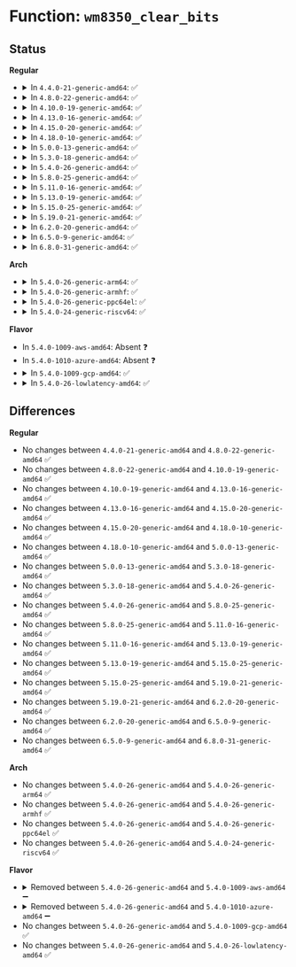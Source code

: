 # Function: <code>wm8350_clear_bits</code>

## Status
<b>Regular</b>
<ul>
<li>
<details>
<summary>In <code>4.4.0-21-generic-amd64</code>: ✅</summary>

```c
int wm8350_clear_bits(struct wm8350 * wm8350, u16 reg, u16 mask)
```

```json
{
  "name": "wm8350_clear_bits",
  "collision_type": "Unique Global",
  "inline_type": "No",
  "funcs": [
    {
      "addr": 18446744071584629072,
      "name": "wm8350_clear_bits",
      "external": true,
      "loc": "drivers/mfd/wm8350-core.c:67",
      "file": "drivers/mfd/wm8350-core.c",
      "inline": "seen, unknown",
      "caller_inline": [],
      "caller_func": [
        "drivers/mfd/wm8350-gpio.c:wm8350_gpio_config",
        "drivers/mfd/wm8350-gpio.c:wm8350_gpio_config",
        "drivers/mfd/wm8350-gpio.c:wm8350_gpio_config",
        "drivers/mfd/wm8350-gpio.c:wm8350_gpio_config",
        "drivers/mfd/wm8350-gpio.c:wm8350_gpio_config",
        "drivers/mfd/wm8350-gpio.c:wm8350_gpio_config",
        "drivers/mfd/wm8350-gpio.c:wm8350_gpio_config",
        "drivers/mfd/wm8350-gpio.c:wm8350_gpio_config",
        "drivers/mfd/wm8350-irq.c:wm8350_irq_init"
      ]
    }
  ],
  "symbols": [
    {
      "addr": 18446744071584629072,
      "name": "wm8350_clear_bits",
      "section": ".text",
      "bind": "STB_GLOBAL",
      "size": 28
    }
  ]
}
```
</details>
</li>
<li>
<details>
<summary>In <code>4.8.0-22-generic-amd64</code>: ✅</summary>

```c
int wm8350_clear_bits(struct wm8350 * wm8350, u16 reg, u16 mask)
```

```json
{
  "name": "wm8350_clear_bits",
  "collision_type": "Unique Global",
  "inline_type": "No",
  "funcs": [
    {
      "addr": 18446744071584981520,
      "name": "wm8350_clear_bits",
      "external": true,
      "loc": "drivers/mfd/wm8350-core.c:67",
      "file": "drivers/mfd/wm8350-core.c",
      "inline": "seen, unknown",
      "caller_inline": [],
      "caller_func": [
        "drivers/mfd/wm8350-gpio.c:wm8350_gpio_config",
        "drivers/mfd/wm8350-gpio.c:wm8350_gpio_config",
        "drivers/mfd/wm8350-gpio.c:wm8350_gpio_config",
        "drivers/mfd/wm8350-gpio.c:wm8350_gpio_config",
        "drivers/mfd/wm8350-gpio.c:wm8350_gpio_config",
        "drivers/mfd/wm8350-gpio.c:wm8350_gpio_config",
        "drivers/mfd/wm8350-gpio.c:wm8350_gpio_config",
        "drivers/mfd/wm8350-gpio.c:wm8350_gpio_config",
        "drivers/mfd/wm8350-irq.c:wm8350_irq_init"
      ]
    }
  ],
  "symbols": [
    {
      "addr": 18446744071584981520,
      "name": "wm8350_clear_bits",
      "section": ".text",
      "bind": "STB_GLOBAL",
      "size": 45
    }
  ]
}
```
</details>
</li>
<li>
<details>
<summary>In <code>4.10.0-19-generic-amd64</code>: ✅</summary>

```c
int wm8350_clear_bits(struct wm8350 * wm8350, u16 reg, u16 mask)
```

```json
{
  "name": "wm8350_clear_bits",
  "collision_type": "Unique Global",
  "inline_type": "No",
  "funcs": [
    {
      "addr": 18446744071585165056,
      "name": "wm8350_clear_bits",
      "external": true,
      "loc": "drivers/mfd/wm8350-core.c:67",
      "file": "drivers/mfd/wm8350-core.c",
      "inline": "seen, unknown",
      "caller_inline": [],
      "caller_func": [
        "drivers/mfd/wm8350-gpio.c:wm8350_gpio_config",
        "drivers/mfd/wm8350-gpio.c:wm8350_gpio_config",
        "drivers/mfd/wm8350-gpio.c:wm8350_gpio_config",
        "drivers/mfd/wm8350-gpio.c:wm8350_gpio_config",
        "drivers/mfd/wm8350-gpio.c:wm8350_gpio_config",
        "drivers/mfd/wm8350-gpio.c:wm8350_gpio_config",
        "drivers/mfd/wm8350-gpio.c:wm8350_gpio_config",
        "drivers/mfd/wm8350-gpio.c:wm8350_gpio_config",
        "drivers/mfd/wm8350-irq.c:wm8350_irq_init"
      ]
    }
  ],
  "symbols": [
    {
      "addr": 18446744071585165056,
      "name": "wm8350_clear_bits",
      "section": ".text",
      "bind": "STB_GLOBAL",
      "size": 45
    }
  ]
}
```
</details>
</li>
<li>
<details>
<summary>In <code>4.13.0-16-generic-amd64</code>: ✅</summary>

```c
int wm8350_clear_bits(struct wm8350 * wm8350, u16 reg, u16 mask)
```

```json
{
  "name": "wm8350_clear_bits",
  "collision_type": "Unique Global",
  "inline_type": "No",
  "funcs": [
    {
      "addr": 18446744071585246720,
      "name": "wm8350_clear_bits",
      "external": true,
      "loc": "drivers/mfd/wm8350-core.c:67",
      "file": "drivers/mfd/wm8350-core.c",
      "inline": "seen, unknown",
      "caller_inline": [],
      "caller_func": [
        "drivers/mfd/wm8350-gpio.c:wm8350_gpio_config",
        "drivers/mfd/wm8350-gpio.c:wm8350_gpio_config",
        "drivers/mfd/wm8350-gpio.c:wm8350_gpio_config",
        "drivers/mfd/wm8350-gpio.c:wm8350_gpio_config",
        "drivers/mfd/wm8350-gpio.c:wm8350_gpio_config",
        "drivers/mfd/wm8350-gpio.c:wm8350_gpio_config",
        "drivers/mfd/wm8350-gpio.c:wm8350_gpio_config",
        "drivers/mfd/wm8350-gpio.c:wm8350_gpio_config",
        "drivers/mfd/wm8350-irq.c:wm8350_irq_init"
      ]
    }
  ],
  "symbols": [
    {
      "addr": 18446744071585246720,
      "name": "wm8350_clear_bits",
      "section": ".text",
      "bind": "STB_GLOBAL",
      "size": 36
    }
  ]
}
```
</details>
</li>
<li>
<details>
<summary>In <code>4.15.0-20-generic-amd64</code>: ✅</summary>

```c
int wm8350_clear_bits(struct wm8350 * wm8350, u16 reg, u16 mask)
```

```json
{
  "name": "wm8350_clear_bits",
  "collision_type": "Unique Global",
  "inline_type": "No",
  "funcs": [
    {
      "addr": 18446744071585674464,
      "name": "wm8350_clear_bits",
      "external": true,
      "loc": "drivers/mfd/wm8350-core.c:67",
      "file": "drivers/mfd/wm8350-core.c",
      "inline": "seen, unknown",
      "caller_inline": [],
      "caller_func": [
        "drivers/mfd/wm8350-gpio.c:wm8350_gpio_config",
        "drivers/mfd/wm8350-gpio.c:wm8350_gpio_config",
        "drivers/mfd/wm8350-gpio.c:wm8350_gpio_config",
        "drivers/mfd/wm8350-gpio.c:wm8350_gpio_config",
        "drivers/mfd/wm8350-gpio.c:wm8350_gpio_config",
        "drivers/mfd/wm8350-gpio.c:wm8350_gpio_config",
        "drivers/mfd/wm8350-gpio.c:wm8350_gpio_config",
        "drivers/mfd/wm8350-gpio.c:wm8350_gpio_config",
        "drivers/mfd/wm8350-irq.c:wm8350_irq_init"
      ]
    }
  ],
  "symbols": [
    {
      "addr": 18446744071585674464,
      "name": "wm8350_clear_bits",
      "section": ".text",
      "bind": "STB_GLOBAL",
      "size": 36
    }
  ]
}
```
</details>
</li>
<li>
<details>
<summary>In <code>4.18.0-10-generic-amd64</code>: ✅</summary>

```c
int wm8350_clear_bits(struct wm8350 * wm8350, u16 reg, u16 mask)
```

```json
{
  "name": "wm8350_clear_bits",
  "collision_type": "Unique Global",
  "inline_type": "No",
  "funcs": [
    {
      "addr": 18446744071585920368,
      "name": "wm8350_clear_bits",
      "external": true,
      "loc": "drivers/mfd/wm8350-core.c:67",
      "file": "drivers/mfd/wm8350-core.c",
      "inline": "seen, unknown",
      "caller_inline": [],
      "caller_func": [
        "drivers/mfd/wm8350-gpio.c:wm8350_gpio_config",
        "drivers/mfd/wm8350-gpio.c:wm8350_gpio_config",
        "drivers/mfd/wm8350-gpio.c:wm8350_gpio_config",
        "drivers/mfd/wm8350-gpio.c:wm8350_gpio_config",
        "drivers/mfd/wm8350-gpio.c:wm8350_gpio_config",
        "drivers/mfd/wm8350-gpio.c:wm8350_gpio_config",
        "drivers/mfd/wm8350-gpio.c:wm8350_gpio_config",
        "drivers/mfd/wm8350-gpio.c:wm8350_gpio_config",
        "drivers/mfd/wm8350-irq.c:wm8350_irq_init"
      ]
    }
  ],
  "symbols": [
    {
      "addr": 18446744071585920368,
      "name": "wm8350_clear_bits",
      "section": ".text",
      "bind": "STB_GLOBAL",
      "size": 36
    }
  ]
}
```
</details>
</li>
<li>
<details>
<summary>In <code>5.0.0-13-generic-amd64</code>: ✅</summary>

```c
int wm8350_clear_bits(struct wm8350 * wm8350, u16 reg, u16 mask)
```

```json
{
  "name": "wm8350_clear_bits",
  "collision_type": "Unique Global",
  "inline_type": "No",
  "funcs": [
    {
      "addr": 18446744071586056512,
      "name": "wm8350_clear_bits",
      "external": true,
      "loc": "drivers/mfd/wm8350-core.c:67",
      "file": "drivers/mfd/wm8350-core.c",
      "inline": "seen, unknown",
      "caller_inline": [],
      "caller_func": [
        "drivers/mfd/wm8350-gpio.c:wm8350_gpio_config",
        "drivers/mfd/wm8350-gpio.c:wm8350_gpio_config",
        "drivers/mfd/wm8350-gpio.c:wm8350_gpio_config",
        "drivers/mfd/wm8350-gpio.c:wm8350_gpio_config",
        "drivers/mfd/wm8350-gpio.c:wm8350_gpio_config",
        "drivers/mfd/wm8350-gpio.c:wm8350_gpio_config",
        "drivers/mfd/wm8350-gpio.c:wm8350_gpio_config",
        "drivers/mfd/wm8350-gpio.c:wm8350_gpio_config",
        "drivers/mfd/wm8350-irq.c:wm8350_irq_init"
      ]
    }
  ],
  "symbols": [
    {
      "addr": 18446744071586056512,
      "name": "wm8350_clear_bits",
      "section": ".text",
      "bind": "STB_GLOBAL",
      "size": 36
    }
  ]
}
```
</details>
</li>
<li>
<details>
<summary>In <code>5.3.0-18-generic-amd64</code>: ✅</summary>

```c
int wm8350_clear_bits(struct wm8350 * wm8350, u16 reg, u16 mask)
```

```json
{
  "name": "wm8350_clear_bits",
  "collision_type": "Unique Global",
  "inline_type": "No",
  "funcs": [
    {
      "addr": 18446744071586291856,
      "name": "wm8350_clear_bits",
      "external": true,
      "loc": "drivers/mfd/wm8350-core.c:63",
      "file": "drivers/mfd/wm8350-core.c",
      "inline": "seen, unknown",
      "caller_inline": [],
      "caller_func": [
        "drivers/mfd/wm8350-gpio.c:wm8350_gpio_config",
        "drivers/mfd/wm8350-gpio.c:wm8350_gpio_config",
        "drivers/mfd/wm8350-gpio.c:wm8350_gpio_config",
        "drivers/mfd/wm8350-gpio.c:wm8350_gpio_config",
        "drivers/mfd/wm8350-gpio.c:wm8350_gpio_config",
        "drivers/mfd/wm8350-gpio.c:wm8350_gpio_config",
        "drivers/mfd/wm8350-gpio.c:wm8350_gpio_config",
        "drivers/mfd/wm8350-gpio.c:wm8350_gpio_config",
        "drivers/mfd/wm8350-irq.c:wm8350_irq_init"
      ]
    }
  ],
  "symbols": [
    {
      "addr": 18446744071586291856,
      "name": "wm8350_clear_bits",
      "section": ".text",
      "bind": "STB_GLOBAL",
      "size": 36
    }
  ]
}
```
</details>
</li>
<li>
<details>
<summary>In <code>5.4.0-26-generic-amd64</code>: ✅</summary>

```c
int wm8350_clear_bits(struct wm8350 * wm8350, u16 reg, u16 mask)
```

```json
{
  "name": "wm8350_clear_bits",
  "collision_type": "Unique Global",
  "inline_type": "No",
  "funcs": [
    {
      "addr": 18446744071586440064,
      "name": "wm8350_clear_bits",
      "external": true,
      "loc": "drivers/mfd/wm8350-core.c:63",
      "file": "drivers/mfd/wm8350-core.c",
      "inline": "seen, unknown",
      "caller_inline": [],
      "caller_func": [
        "drivers/mfd/wm8350-gpio.c:wm8350_gpio_config",
        "drivers/mfd/wm8350-gpio.c:wm8350_gpio_config",
        "drivers/mfd/wm8350-gpio.c:wm8350_gpio_config",
        "drivers/mfd/wm8350-gpio.c:wm8350_gpio_config",
        "drivers/mfd/wm8350-gpio.c:wm8350_gpio_config",
        "drivers/mfd/wm8350-gpio.c:wm8350_gpio_config",
        "drivers/mfd/wm8350-gpio.c:wm8350_gpio_config",
        "drivers/mfd/wm8350-gpio.c:wm8350_gpio_config",
        "drivers/mfd/wm8350-irq.c:wm8350_irq_init"
      ]
    }
  ],
  "symbols": [
    {
      "addr": 18446744071586440064,
      "name": "wm8350_clear_bits",
      "section": ".text",
      "bind": "STB_GLOBAL",
      "size": 36
    }
  ]
}
```
</details>
</li>
<li>
<details>
<summary>In <code>5.8.0-25-generic-amd64</code>: ✅</summary>

```c
int wm8350_clear_bits(struct wm8350 * wm8350, u16 reg, u16 mask)
```

```json
{
  "name": "wm8350_clear_bits",
  "collision_type": "Unique Global",
  "inline_type": "No",
  "funcs": [
    {
      "addr": 18446744071587216656,
      "name": "wm8350_clear_bits",
      "external": true,
      "loc": "drivers/mfd/wm8350-core.c:63",
      "file": "drivers/mfd/wm8350-core.c",
      "inline": "seen, unknown",
      "caller_inline": [],
      "caller_func": [
        "drivers/mfd/wm8350-gpio.c:wm8350_gpio_config",
        "drivers/mfd/wm8350-gpio.c:wm8350_gpio_config",
        "drivers/mfd/wm8350-gpio.c:wm8350_gpio_config",
        "drivers/mfd/wm8350-gpio.c:wm8350_gpio_config",
        "drivers/mfd/wm8350-gpio.c:wm8350_gpio_config",
        "drivers/mfd/wm8350-gpio.c:wm8350_gpio_config",
        "drivers/mfd/wm8350-gpio.c:wm8350_gpio_config",
        "drivers/mfd/wm8350-gpio.c:wm8350_gpio_config",
        "drivers/mfd/wm8350-irq.c:wm8350_irq_init"
      ]
    }
  ],
  "symbols": [
    {
      "addr": 18446744071587216656,
      "name": "wm8350_clear_bits",
      "section": ".text",
      "bind": "STB_GLOBAL",
      "size": 36
    }
  ]
}
```
</details>
</li>
<li>
<details>
<summary>In <code>5.11.0-16-generic-amd64</code>: ✅</summary>

```c
int wm8350_clear_bits(struct wm8350 * wm8350, u16 reg, u16 mask)
```

```json
{
  "name": "wm8350_clear_bits",
  "collision_type": "Unique Global",
  "inline_type": "No",
  "funcs": [
    {
      "addr": 18446744071587290528,
      "name": "wm8350_clear_bits",
      "external": true,
      "loc": "drivers/mfd/wm8350-core.c:63",
      "file": "drivers/mfd/wm8350-core.c",
      "inline": "seen, unknown",
      "caller_inline": [],
      "caller_func": [
        "drivers/mfd/wm8350-gpio.c:wm8350_gpio_config",
        "drivers/mfd/wm8350-gpio.c:wm8350_gpio_config",
        "drivers/mfd/wm8350-gpio.c:wm8350_gpio_config",
        "drivers/mfd/wm8350-gpio.c:wm8350_gpio_config",
        "drivers/mfd/wm8350-gpio.c:wm8350_gpio_config",
        "drivers/mfd/wm8350-gpio.c:wm8350_gpio_config",
        "drivers/mfd/wm8350-gpio.c:wm8350_gpio_config",
        "drivers/mfd/wm8350-gpio.c:wm8350_gpio_config",
        "drivers/mfd/wm8350-irq.c:wm8350_irq_init"
      ]
    }
  ],
  "symbols": [
    {
      "addr": 18446744071587290528,
      "name": "wm8350_clear_bits",
      "section": ".text",
      "bind": "STB_GLOBAL",
      "size": 36
    }
  ]
}
```
</details>
</li>
<li>
<details>
<summary>In <code>5.13.0-19-generic-amd64</code>: ✅</summary>

```c
int wm8350_clear_bits(struct wm8350 * wm8350, u16 reg, u16 mask)
```

```json
{
  "name": "wm8350_clear_bits",
  "collision_type": "Unique Global",
  "inline_type": "No",
  "funcs": [
    {
      "addr": 18446744071587177856,
      "name": "wm8350_clear_bits",
      "external": true,
      "loc": "drivers/mfd/wm8350-core.c:63",
      "file": "drivers/mfd/wm8350-core.c",
      "inline": "seen, unknown",
      "caller_inline": [],
      "caller_func": [
        "drivers/mfd/wm8350-gpio.c:wm8350_gpio_config",
        "drivers/mfd/wm8350-gpio.c:wm8350_gpio_config",
        "drivers/mfd/wm8350-gpio.c:wm8350_gpio_config",
        "drivers/mfd/wm8350-gpio.c:wm8350_gpio_config",
        "drivers/mfd/wm8350-gpio.c:wm8350_gpio_config",
        "drivers/mfd/wm8350-gpio.c:wm8350_gpio_config",
        "drivers/mfd/wm8350-gpio.c:wm8350_gpio_config",
        "drivers/mfd/wm8350-gpio.c:wm8350_gpio_config",
        "drivers/mfd/wm8350-irq.c:wm8350_irq_init"
      ]
    }
  ],
  "symbols": [
    {
      "addr": 18446744071587177856,
      "name": "wm8350_clear_bits",
      "section": ".text",
      "bind": "STB_GLOBAL",
      "size": 36
    }
  ]
}
```
</details>
</li>
<li>
<details>
<summary>In <code>5.15.0-25-generic-amd64</code>: ✅</summary>

```c
int wm8350_clear_bits(struct wm8350 * wm8350, u16 reg, u16 mask)
```

```json
{
  "name": "wm8350_clear_bits",
  "collision_type": "Unique Global",
  "inline_type": "No",
  "funcs": [
    {
      "addr": 18446744071587738064,
      "name": "wm8350_clear_bits",
      "external": true,
      "loc": "drivers/mfd/wm8350-core.c:63",
      "file": "drivers/mfd/wm8350-core.c",
      "inline": "seen, unknown",
      "caller_inline": [],
      "caller_func": [
        "drivers/mfd/wm8350-gpio.c:wm8350_gpio_config",
        "drivers/mfd/wm8350-gpio.c:wm8350_gpio_config",
        "drivers/mfd/wm8350-gpio.c:wm8350_gpio_config",
        "drivers/mfd/wm8350-gpio.c:wm8350_gpio_config",
        "drivers/mfd/wm8350-gpio.c:wm8350_gpio_config",
        "drivers/mfd/wm8350-gpio.c:wm8350_gpio_config",
        "drivers/mfd/wm8350-gpio.c:wm8350_gpio_config",
        "drivers/mfd/wm8350-gpio.c:wm8350_gpio_config",
        "drivers/mfd/wm8350-gpio.c:wm8350_gpio_config",
        "drivers/mfd/wm8350-gpio.c:wm8350_gpio_config",
        "drivers/mfd/wm8350-gpio.c:wm8350_gpio_config",
        "drivers/mfd/wm8350-irq.c:wm8350_irq_init"
      ]
    }
  ],
  "symbols": [
    {
      "addr": 18446744071587738064,
      "name": "wm8350_clear_bits",
      "section": ".text",
      "bind": "STB_GLOBAL",
      "size": 36
    }
  ]
}
```
</details>
</li>
<li>
<details>
<summary>In <code>5.19.0-21-generic-amd64</code>: ✅</summary>

```c
int wm8350_clear_bits(struct wm8350 * wm8350, u16 reg, u16 mask)
```

```json
{
  "name": "wm8350_clear_bits",
  "collision_type": "Unique Global",
  "inline_type": "No",
  "funcs": [
    {
      "addr": 18446744071589083696,
      "name": "wm8350_clear_bits",
      "external": true,
      "loc": "drivers/mfd/wm8350-core.c:63",
      "file": "drivers/mfd/wm8350-core.c",
      "inline": "seen, unknown",
      "caller_inline": [],
      "caller_func": [
        "drivers/mfd/wm8350-gpio.c:wm8350_gpio_config",
        "drivers/mfd/wm8350-gpio.c:wm8350_gpio_config",
        "drivers/mfd/wm8350-gpio.c:wm8350_gpio_config",
        "drivers/mfd/wm8350-gpio.c:wm8350_gpio_config",
        "drivers/mfd/wm8350-gpio.c:wm8350_gpio_config",
        "drivers/mfd/wm8350-gpio.c:wm8350_gpio_config",
        "drivers/mfd/wm8350-gpio.c:wm8350_gpio_config",
        "drivers/mfd/wm8350-gpio.c:wm8350_gpio_config",
        "drivers/mfd/wm8350-gpio.c:wm8350_gpio_config",
        "drivers/mfd/wm8350-gpio.c:wm8350_gpio_config",
        "drivers/mfd/wm8350-gpio.c:wm8350_gpio_config",
        "drivers/mfd/wm8350-irq.c:wm8350_irq_init"
      ]
    }
  ],
  "symbols": [
    {
      "addr": 18446744071589083696,
      "name": "wm8350_clear_bits",
      "section": ".text",
      "bind": "STB_GLOBAL",
      "size": 54
    }
  ]
}
```
</details>
</li>
<li>
<details>
<summary>In <code>6.2.0-20-generic-amd64</code>: ✅</summary>

```c
int wm8350_clear_bits(struct wm8350 * wm8350, u16 reg, u16 mask)
```

```json
{
  "name": "wm8350_clear_bits",
  "collision_type": "Unique Global",
  "inline_type": "No",
  "funcs": [
    {
      "addr": 18446744071590617056,
      "name": "wm8350_clear_bits",
      "external": true,
      "loc": "drivers/mfd/wm8350-core.c:63",
      "file": "drivers/mfd/wm8350-core.c",
      "inline": "seen, unknown",
      "caller_inline": [],
      "caller_func": [
        "drivers/mfd/wm8350-gpio.c:wm8350_gpio_config",
        "drivers/mfd/wm8350-gpio.c:wm8350_gpio_config",
        "drivers/mfd/wm8350-gpio.c:wm8350_gpio_config",
        "drivers/mfd/wm8350-gpio.c:wm8350_gpio_config",
        "drivers/mfd/wm8350-gpio.c:wm8350_gpio_config",
        "drivers/mfd/wm8350-gpio.c:wm8350_gpio_config",
        "drivers/mfd/wm8350-gpio.c:wm8350_gpio_config",
        "drivers/mfd/wm8350-gpio.c:wm8350_gpio_config",
        "drivers/mfd/wm8350-gpio.c:wm8350_gpio_config",
        "drivers/mfd/wm8350-gpio.c:wm8350_gpio_config",
        "drivers/mfd/wm8350-gpio.c:wm8350_gpio_config",
        "drivers/mfd/wm8350-irq.c:wm8350_irq_init"
      ]
    }
  ],
  "symbols": [
    {
      "addr": 18446744071590617056,
      "name": "wm8350_clear_bits",
      "section": ".text",
      "bind": "STB_GLOBAL",
      "size": 54
    }
  ]
}
```
</details>
</li>
<li>
<details>
<summary>In <code>6.5.0-9-generic-amd64</code>: ✅</summary>

```c
int wm8350_clear_bits(struct wm8350 * wm8350, u16 reg, u16 mask)
```

```json
{
  "name": "wm8350_clear_bits",
  "collision_type": "Unique Global",
  "inline_type": "No",
  "funcs": [
    {
      "addr": 18446744071590958144,
      "name": "wm8350_clear_bits",
      "external": true,
      "loc": "drivers/mfd/wm8350-core.c:63",
      "file": "drivers/mfd/wm8350-core.c",
      "inline": "seen, unknown",
      "caller_inline": [],
      "caller_func": [
        "drivers/mfd/wm8350-gpio.c:wm8350_gpio_config",
        "drivers/mfd/wm8350-gpio.c:wm8350_gpio_config",
        "drivers/mfd/wm8350-gpio.c:wm8350_gpio_config",
        "drivers/mfd/wm8350-gpio.c:wm8350_gpio_config",
        "drivers/mfd/wm8350-gpio.c:wm8350_gpio_config",
        "drivers/mfd/wm8350-gpio.c:wm8350_gpio_config",
        "drivers/mfd/wm8350-gpio.c:wm8350_gpio_config",
        "drivers/mfd/wm8350-gpio.c:wm8350_gpio_config",
        "drivers/mfd/wm8350-gpio.c:wm8350_gpio_config",
        "drivers/mfd/wm8350-gpio.c:wm8350_gpio_config",
        "drivers/mfd/wm8350-gpio.c:wm8350_gpio_config",
        "drivers/mfd/wm8350-irq.c:wm8350_irq_init"
      ]
    }
  ],
  "symbols": [
    {
      "addr": 18446744071590958144,
      "name": "wm8350_clear_bits",
      "section": ".text",
      "bind": "STB_GLOBAL",
      "size": 54
    }
  ]
}
```
</details>
</li>
<li>
<details>
<summary>In <code>6.8.0-31-generic-amd64</code>: ✅</summary>

```c
int wm8350_clear_bits(struct wm8350 * wm8350, u16 reg, u16 mask)
```

```json
{
  "name": "wm8350_clear_bits",
  "collision_type": "Unique Global",
  "inline_type": "No",
  "funcs": [
    {
      "addr": 18446744071591301984,
      "name": "wm8350_clear_bits",
      "external": true,
      "loc": "drivers/mfd/wm8350-core.c:63",
      "file": "drivers/mfd/wm8350-core.c",
      "inline": "seen, unknown",
      "caller_inline": [],
      "caller_func": [
        "drivers/mfd/wm8350-gpio.c:wm8350_gpio_config",
        "drivers/mfd/wm8350-gpio.c:wm8350_gpio_config",
        "drivers/mfd/wm8350-gpio.c:wm8350_gpio_config",
        "drivers/mfd/wm8350-gpio.c:wm8350_gpio_config",
        "drivers/mfd/wm8350-gpio.c:wm8350_gpio_config",
        "drivers/mfd/wm8350-gpio.c:wm8350_gpio_config",
        "drivers/mfd/wm8350-gpio.c:wm8350_gpio_config",
        "drivers/mfd/wm8350-gpio.c:wm8350_gpio_config",
        "drivers/mfd/wm8350-gpio.c:wm8350_gpio_config",
        "drivers/mfd/wm8350-gpio.c:wm8350_gpio_config",
        "drivers/mfd/wm8350-gpio.c:wm8350_gpio_config",
        "drivers/mfd/wm8350-irq.c:wm8350_irq_init"
      ]
    }
  ],
  "symbols": [
    {
      "addr": 18446744071591301984,
      "name": "wm8350_clear_bits",
      "section": ".text",
      "bind": "STB_GLOBAL",
      "size": 54
    }
  ]
}
```
</details>
</li>
</ul>
<b>Arch</b>
<ul>
<li>
<details>
<summary>In <code>5.4.0-26-generic-arm64</code>: ✅</summary>

```c
int wm8350_clear_bits(struct wm8350 * wm8350, u16 reg, u16 mask)
```

```json
{
  "name": "wm8350_clear_bits",
  "collision_type": "Unique Global",
  "inline_type": "No",
  "funcs": [
    {
      "addr": 18446603336499304008,
      "name": "wm8350_clear_bits",
      "external": true,
      "loc": "drivers/mfd/wm8350-core.c:63",
      "file": "drivers/mfd/wm8350-core.c",
      "inline": "seen, unknown",
      "caller_inline": [],
      "caller_func": [
        "drivers/mfd/wm8350-gpio.c:wm8350_gpio_config",
        "drivers/mfd/wm8350-gpio.c:wm8350_gpio_config",
        "drivers/mfd/wm8350-gpio.c:wm8350_gpio_config",
        "drivers/mfd/wm8350-gpio.c:wm8350_gpio_config",
        "drivers/mfd/wm8350-gpio.c:wm8350_gpio_config",
        "drivers/mfd/wm8350-gpio.c:wm8350_gpio_config",
        "drivers/mfd/wm8350-gpio.c:wm8350_gpio_config",
        "drivers/mfd/wm8350-gpio.c:wm8350_gpio_config",
        "drivers/mfd/wm8350-irq.c:wm8350_irq_init"
      ]
    }
  ],
  "symbols": [
    {
      "addr": 18446603336499304008,
      "name": "wm8350_clear_bits",
      "section": ".text",
      "bind": "STB_GLOBAL",
      "size": 84
    }
  ]
}
```
</details>
</li>
<li>
<details>
<summary>In <code>5.4.0-26-generic-armhf</code>: ✅</summary>

```c
int wm8350_clear_bits(struct wm8350 * wm8350, u16 reg, u16 mask)
```

```json
{
  "name": "wm8350_clear_bits",
  "collision_type": "Unique Global",
  "inline_type": "No",
  "funcs": [
    {
      "addr": 3231848864,
      "name": "wm8350_clear_bits",
      "external": true,
      "loc": "drivers/mfd/wm8350-core.c:63",
      "file": "drivers/mfd/wm8350-core.c",
      "inline": "seen, unknown",
      "caller_inline": [],
      "caller_func": [
        "drivers/mfd/wm8350-gpio.c:wm8350_gpio_config",
        "drivers/mfd/wm8350-gpio.c:wm8350_gpio_config",
        "drivers/mfd/wm8350-gpio.c:wm8350_gpio_config",
        "drivers/mfd/wm8350-gpio.c:wm8350_gpio_config",
        "drivers/mfd/wm8350-gpio.c:wm8350_gpio_config",
        "drivers/mfd/wm8350-gpio.c:wm8350_gpio_config",
        "drivers/mfd/wm8350-gpio.c:wm8350_gpio_config",
        "drivers/mfd/wm8350-gpio.c:wm8350_gpio_config",
        "drivers/mfd/wm8350-irq.c:wm8350_irq_init"
      ]
    }
  ],
  "symbols": [
    {
      "addr": 3231848864,
      "name": "wm8350_clear_bits",
      "section": ".text",
      "bind": "STB_GLOBAL",
      "size": 56
    }
  ]
}
```
</details>
</li>
<li>
<details>
<summary>In <code>5.4.0-26-generic-ppc64el</code>: ✅</summary>

```c
int wm8350_clear_bits(struct wm8350 * wm8350, u16 reg, u16 mask)
```

```json
{
  "name": "wm8350_clear_bits",
  "collision_type": "Unique Global",
  "inline_type": "No",
  "funcs": [
    {
      "addr": 13835058055292520240,
      "name": "wm8350_clear_bits",
      "external": true,
      "loc": "drivers/mfd/wm8350-core.c:63",
      "file": "drivers/mfd/wm8350-core.c",
      "inline": "seen, unknown",
      "caller_inline": [],
      "caller_func": [
        "drivers/mfd/wm8350-gpio.c:wm8350_gpio_config",
        "drivers/mfd/wm8350-gpio.c:wm8350_gpio_config",
        "drivers/mfd/wm8350-gpio.c:wm8350_gpio_config",
        "drivers/mfd/wm8350-gpio.c:wm8350_gpio_config",
        "drivers/mfd/wm8350-gpio.c:wm8350_gpio_config",
        "drivers/mfd/wm8350-gpio.c:wm8350_gpio_config",
        "drivers/mfd/wm8350-gpio.c:wm8350_gpio_config",
        "drivers/mfd/wm8350-gpio.c:wm8350_gpio_config",
        "drivers/mfd/wm8350-irq.c:wm8350_irq_init"
      ]
    }
  ],
  "symbols": [
    {
      "addr": 13835058055292520240,
      "name": "wm8350_clear_bits",
      "section": ".text",
      "bind": "STB_GLOBAL",
      "size": 72
    }
  ]
}
```
</details>
</li>
<li>
<details>
<summary>In <code>5.4.0-24-generic-riscv64</code>: ✅</summary>

```c
int wm8350_clear_bits(struct wm8350 * wm8350, u16 reg, u16 mask)
```

```json
{
  "name": "wm8350_clear_bits",
  "collision_type": "Unique Global",
  "inline_type": "No",
  "funcs": [
    {
      "addr": 18446743936276554348,
      "name": "wm8350_clear_bits",
      "external": true,
      "loc": "drivers/mfd/wm8350-core.c:63",
      "file": "drivers/mfd/wm8350-core.c",
      "inline": "seen, unknown",
      "caller_inline": [],
      "caller_func": [
        "drivers/mfd/wm8350-gpio.c:wm8350_gpio_config",
        "drivers/mfd/wm8350-gpio.c:wm8350_gpio_config",
        "drivers/mfd/wm8350-gpio.c:wm8350_gpio_config",
        "drivers/mfd/wm8350-gpio.c:wm8350_gpio_config",
        "drivers/mfd/wm8350-gpio.c:wm8350_gpio_config",
        "drivers/mfd/wm8350-gpio.c:wm8350_gpio_config",
        "drivers/mfd/wm8350-gpio.c:wm8350_gpio_config",
        "drivers/mfd/wm8350-gpio.c:wm8350_gpio_config",
        "drivers/mfd/wm8350-irq.c:wm8350_irq_init"
      ]
    }
  ],
  "symbols": [
    {
      "addr": 18446743936276554348,
      "name": "wm8350_clear_bits",
      "section": ".text",
      "bind": "STB_GLOBAL",
      "size": 68
    }
  ]
}
```
</details>
</li>
</ul>
<b>Flavor</b>
<ul>
<li>
In <code>5.4.0-1009-aws-amd64</code>: Absent ❓
</li>
<li>
In <code>5.4.0-1010-azure-amd64</code>: Absent ❓
</li>
<li>
<details>
<summary>In <code>5.4.0-1009-gcp-amd64</code>: ✅</summary>

```c
int wm8350_clear_bits(struct wm8350 * wm8350, u16 reg, u16 mask)
```

```json
{
  "name": "wm8350_clear_bits",
  "collision_type": "Unique Global",
  "inline_type": "No",
  "funcs": [
    {
      "addr": 18446744071586388032,
      "name": "wm8350_clear_bits",
      "external": true,
      "loc": "drivers/mfd/wm8350-core.c:63",
      "file": "drivers/mfd/wm8350-core.c",
      "inline": "seen, unknown",
      "caller_inline": [],
      "caller_func": [
        "drivers/mfd/wm8350-gpio.c:wm8350_gpio_config",
        "drivers/mfd/wm8350-gpio.c:wm8350_gpio_config",
        "drivers/mfd/wm8350-gpio.c:wm8350_gpio_config",
        "drivers/mfd/wm8350-gpio.c:wm8350_gpio_config",
        "drivers/mfd/wm8350-gpio.c:wm8350_gpio_config",
        "drivers/mfd/wm8350-gpio.c:wm8350_gpio_config",
        "drivers/mfd/wm8350-gpio.c:wm8350_gpio_config",
        "drivers/mfd/wm8350-gpio.c:wm8350_gpio_config",
        "drivers/mfd/wm8350-irq.c:wm8350_irq_init"
      ]
    }
  ],
  "symbols": [
    {
      "addr": 18446744071586388032,
      "name": "wm8350_clear_bits",
      "section": ".text",
      "bind": "STB_GLOBAL",
      "size": 36
    }
  ]
}
```
</details>
</li>
<li>
<details>
<summary>In <code>5.4.0-26-lowlatency-amd64</code>: ✅</summary>

```c
int wm8350_clear_bits(struct wm8350 * wm8350, u16 reg, u16 mask)
```

```json
{
  "name": "wm8350_clear_bits",
  "collision_type": "Unique Global",
  "inline_type": "No",
  "funcs": [
    {
      "addr": 18446744071586499712,
      "name": "wm8350_clear_bits",
      "external": true,
      "loc": "drivers/mfd/wm8350-core.c:63",
      "file": "drivers/mfd/wm8350-core.c",
      "inline": "seen, unknown",
      "caller_inline": [],
      "caller_func": [
        "drivers/mfd/wm8350-gpio.c:wm8350_gpio_config",
        "drivers/mfd/wm8350-gpio.c:wm8350_gpio_config",
        "drivers/mfd/wm8350-gpio.c:wm8350_gpio_config",
        "drivers/mfd/wm8350-gpio.c:wm8350_gpio_config",
        "drivers/mfd/wm8350-gpio.c:wm8350_gpio_config",
        "drivers/mfd/wm8350-gpio.c:wm8350_gpio_config",
        "drivers/mfd/wm8350-gpio.c:wm8350_gpio_config",
        "drivers/mfd/wm8350-gpio.c:wm8350_gpio_config",
        "drivers/mfd/wm8350-irq.c:wm8350_irq_init"
      ]
    }
  ],
  "symbols": [
    {
      "addr": 18446744071586499712,
      "name": "wm8350_clear_bits",
      "section": ".text",
      "bind": "STB_GLOBAL",
      "size": 36
    }
  ]
}
```
</details>
</li>
</ul>

## Differences
<b>Regular</b>
<ul>
<li>
No changes between <code>4.4.0-21-generic-amd64</code> and <code>4.8.0-22-generic-amd64</code> ✅
</li>
<li>
No changes between <code>4.8.0-22-generic-amd64</code> and <code>4.10.0-19-generic-amd64</code> ✅
</li>
<li>
No changes between <code>4.10.0-19-generic-amd64</code> and <code>4.13.0-16-generic-amd64</code> ✅
</li>
<li>
No changes between <code>4.13.0-16-generic-amd64</code> and <code>4.15.0-20-generic-amd64</code> ✅
</li>
<li>
No changes between <code>4.15.0-20-generic-amd64</code> and <code>4.18.0-10-generic-amd64</code> ✅
</li>
<li>
No changes between <code>4.18.0-10-generic-amd64</code> and <code>5.0.0-13-generic-amd64</code> ✅
</li>
<li>
No changes between <code>5.0.0-13-generic-amd64</code> and <code>5.3.0-18-generic-amd64</code> ✅
</li>
<li>
No changes between <code>5.3.0-18-generic-amd64</code> and <code>5.4.0-26-generic-amd64</code> ✅
</li>
<li>
No changes between <code>5.4.0-26-generic-amd64</code> and <code>5.8.0-25-generic-amd64</code> ✅
</li>
<li>
No changes between <code>5.8.0-25-generic-amd64</code> and <code>5.11.0-16-generic-amd64</code> ✅
</li>
<li>
No changes between <code>5.11.0-16-generic-amd64</code> and <code>5.13.0-19-generic-amd64</code> ✅
</li>
<li>
No changes between <code>5.13.0-19-generic-amd64</code> and <code>5.15.0-25-generic-amd64</code> ✅
</li>
<li>
No changes between <code>5.15.0-25-generic-amd64</code> and <code>5.19.0-21-generic-amd64</code> ✅
</li>
<li>
No changes between <code>5.19.0-21-generic-amd64</code> and <code>6.2.0-20-generic-amd64</code> ✅
</li>
<li>
No changes between <code>6.2.0-20-generic-amd64</code> and <code>6.5.0-9-generic-amd64</code> ✅
</li>
<li>
No changes between <code>6.5.0-9-generic-amd64</code> and <code>6.8.0-31-generic-amd64</code> ✅
</li>
</ul>
<b>Arch</b>
<ul>
<li>
No changes between <code>5.4.0-26-generic-amd64</code> and <code>5.4.0-26-generic-arm64</code> ✅
</li>
<li>
No changes between <code>5.4.0-26-generic-amd64</code> and <code>5.4.0-26-generic-armhf</code> ✅
</li>
<li>
No changes between <code>5.4.0-26-generic-amd64</code> and <code>5.4.0-26-generic-ppc64el</code> ✅
</li>
<li>
No changes between <code>5.4.0-26-generic-amd64</code> and <code>5.4.0-24-generic-riscv64</code> ✅
</li>
</ul>
<b>Flavor</b>
<ul>
<li>
<details>
<summary>Removed between <code>5.4.0-26-generic-amd64</code> and <code>5.4.0-1009-aws-amd64</code> ➖</summary>

```c
int wm8350_clear_bits(struct wm8350 * wm8350, u16 reg, u16 mask)
```
</details>
</li>
<li>
<details>
<summary>Removed between <code>5.4.0-26-generic-amd64</code> and <code>5.4.0-1010-azure-amd64</code> ➖</summary>

```c
int wm8350_clear_bits(struct wm8350 * wm8350, u16 reg, u16 mask)
```
</details>
</li>
<li>
No changes between <code>5.4.0-26-generic-amd64</code> and <code>5.4.0-1009-gcp-amd64</code> ✅
</li>
<li>
No changes between <code>5.4.0-26-generic-amd64</code> and <code>5.4.0-26-lowlatency-amd64</code> ✅
</li>
</ul>
